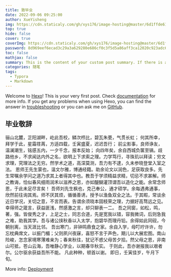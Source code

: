 ```yaml
---
title: 致毕业
date: 2022-09-06 09:25:00
author: XueYisheng
img: https://cdn.staticaly.com/gh/xys176/image-hosting@master/6d1ffde61ff84984a225945dd3383da0-(1).3a84fce4inq0.webp
top: true
hide: false
cover: true
coverImg: https://cdn.staticaly.com/gh/xys176/image-hosting@master/6d1ffde61ff84984a225945dd3383da0-(1).3a84fce4inq0.webp
password: 8d969eef6ecad3c29a3a629280e686cf0c3f5d5a86aff3ca12020c923adc6c92
toc: false
mathjax: false
summary: This is the content of your custom post summary. If there is a value for this attribute, the post card summary will display the text, otherwise the program will automatically intercept part of the post content as a summary.
categories: 随笔
tags:
  - Typora
  - Markdown
---
```

Welcome to [Hexo](https://hexo.io/)! This is your very first post. Check [documentation](https://hexo.io/docs/) for more info. If you get any problems when using Hexo, you can find the answer in [troubleshooting](https://hexo.io/docs/troubleshooting.html) or you can ask me on [GitHub](https://github.com/hexojs/hexo/issues).

## 毕业敬辞

骊山北麓，芷阳湖畔，屹此吾校，鳞次栉比，碧瓦朱甍，气贯长虹；
何其所幸，拜学于此，星霜荏苒，方适四载，壬寅盛夏，迟迟吾行；
前尘影事，良师诤友，温澜潮生，铭感五内，一夕千念，报本反始；
向四年矣，余自西城负箧至镐。歧路他乡，不求闻达内外之名，欲明上下求索之理。力学笃行，寻珠玑以拜读；穷文求理，究理法之无穷。然学术之道，高深莫测，吾力有不逮，久未参晓登堂入室之法。
恩师王先生蒙也，温文尔雅，博通经籍。助余论文以润色，足获取良多。先生常嘱余学问之道乃求其上者得其中也。教吾于学须精益求精，切忌不求甚解。师之教诲，恰似春风细雨润禾以滋养之恩，亦如醍醐灌顶谓吾以造化之能。余常念师恩，于此未足尽言矣！
吾师刘先生枫也，克己奉公，通才硕学。余每遇弗通事，欣然前往询其焉。师不厌其烦，循循善诱，授予以渔鱼双全之法。于其暇，常谈余近日学况，关切之意，不言而表。告谓余须晓本固枝荣之理，力据好高骛远之见。幸得师之箴言，获益匪浅，然感激之言，却只聊表一二。
吾之同窗，如松，鸣，著，强。皆俊秀之才，上足之士，同志合道，先是宽我以错，容我微词，后则急我之难，助我其学。吾与诸公挟秋香以入太学，抱碧华而理丹铅。余得如此同砚，今朝别离，当天涯比邻。
吾出寒门，非钟鸣鼎食之家。余自入学，母叮咛许许，勿忘枕典席文，以振门楣；父则夙兴夜寐，喜怒不言于声色，期儿以大展宏图。南山险峻，怎念家境寒薄难亲为；春来秋往，犹记不惑父母苦夕拾。然父母之恩，非南山可抵，苍山云海，吾唯静心学业，以期春华秋实。
于则此，吾亦谢报我以艰者尔。公尔驱余获益吾所不能。
凡此种种，顿首以谢。
即日，壬寅佳岁，午月下旬。

More info: [Deployment](https://hexo.io/docs/one-command-deployment.html)
